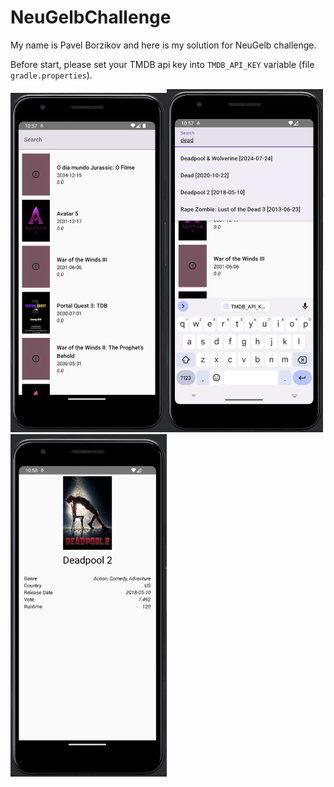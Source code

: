 # NeuGelbChallenge

My name is Pavel Borzikov and here is my solution for NeuGelb challenge.

Before start, please set your TMDB api key into `TMDB_API_KEY` variable (file `gradle.properties`).

<img alt="mainscreen.png" src="images%2Fmainscreen.png" width="250"/><img alt="mainscreen-search.png" src="images%2Fmainscreen-search.png" width="250"/><img alt="moviedetails.png" src="images%2Fmoviedetails.png" width="250"/>
